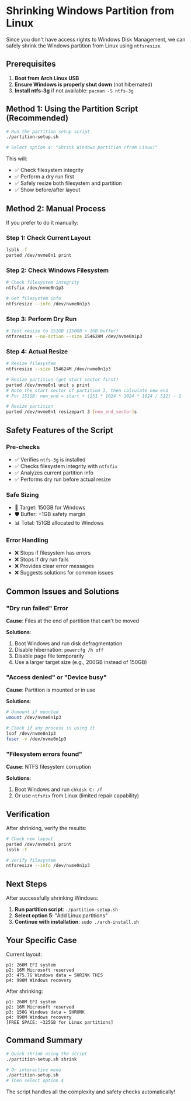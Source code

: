 # Shrinking Windows Partition from Linux

Since you don't have access rights to Windows Disk Management, we can safely shrink the Windows partition from Linux using `ntfsresize`.

## Prerequisites

1. **Boot from Arch Linux USB**
2. **Ensure Windows is properly shut down** (not hibernated)
3. **Install ntfs-3g** if not available: `pacman -S ntfs-3g`

## Method 1: Using the Partition Script (Recommended)

```bash
# Run the partition setup script
./partition-setup.sh

# Select option 4: "Shrink Windows partition (from Linux)"
```

This will:
- ✅ Check filesystem integrity
- ✅ Perform a dry run first
- ✅ Safely resize both filesystem and partition
- ✅ Show before/after layout

## Method 2: Manual Process

If you prefer to do it manually:

### Step 1: Check Current Layout
```bash
lsblk -f
parted /dev/nvme0n1 print
```

### Step 2: Check Windows Filesystem
```bash
# Check filesystem integrity
ntfsfix /dev/nvme0n1p3

# Get filesystem info
ntfsresize --info /dev/nvme0n1p3
```

### Step 3: Perform Dry Run
```bash
# Test resize to 151GB (150GB + 1GB buffer)
ntfsresize --no-action --size 154624M /dev/nvme0n1p3
```

### Step 4: Actual Resize
```bash
# Resize filesystem
ntfsresize --size 154624M /dev/nvme0n1p3

# Resize partition (get start sector first)
parted /dev/nvme0n1 unit s print
# Note the start sector of partition 3, then calculate new end
# For 151GB: new_end = start + (151 * 1024 * 1024 * 1024 / 512) - 1

# Resize partition
parted /dev/nvme0n1 resizepart 3 [new_end_sector]s
```

## Safety Features of the Script

### Pre-checks
- ✅ Verifies `ntfs-3g` is installed
- ✅ Checks filesystem integrity with `ntfsfix`
- ✅ Analyzes current partition info
- ✅ Performs dry run before actual resize

### Safe Sizing
- 🎯 Target: 150GB for Windows
- 🛡️ Buffer: +1GB safety margin
- 📊 Total: 151GB allocated to Windows

### Error Handling
- ❌ Stops if filesystem has errors
- ❌ Stops if dry run fails
- ❌ Provides clear error messages
- ❌ Suggests solutions for common issues

## Common Issues and Solutions

### "Dry run failed" Error
**Cause**: Files at the end of partition that can't be moved

**Solutions**:
1. Boot Windows and run disk defragmentation
2. Disable hibernation: `powercfg /h off`
3. Disable page file temporarily
4. Use a larger target size (e.g., 200GB instead of 150GB)

### "Access denied" or "Device busy"
**Cause**: Partition is mounted or in use

**Solutions**:
```bash
# Unmount if mounted
umount /dev/nvme0n1p3

# Check if any process is using it
lsof /dev/nvme0n1p3
fuser -v /dev/nvme0n1p3
```

### "Filesystem errors found"
**Cause**: NTFS filesystem corruption

**Solutions**:
1. Boot Windows and run `chkdsk C: /f`
2. Or use `ntfsfix` from Linux (limited repair capability)

## Verification

After shrinking, verify the results:

```bash
# Check new layout
parted /dev/nvme0n1 print
lsblk -f

# Verify filesystem
ntfsresize --info /dev/nvme0n1p3
```

## Next Steps

After successfully shrinking Windows:

1. **Run partition script**: `./partition-setup.sh`
2. **Select option 5**: "Add Linux partitions"
3. **Continue with installation**: `sudo ./arch-install.sh`

## Your Specific Case

Current layout:
```
p1: 260M EFI system
p2: 16M Microsoft reserved  
p3: 475.7G Windows data ← SHRINK THIS
p4: 990M Windows recovery
```

After shrinking:
```
p1: 260M EFI system
p2: 16M Microsoft reserved
p3: 150G Windows data ← SHRUNK
p4: 990M Windows recovery
[FREE SPACE: ~325GB for Linux partitions]
```

## Command Summary

```bash
# Quick shrink using the script
./partition-setup.sh shrink

# Or interactive menu
./partition-setup.sh
# Then select option 4
```

The script handles all the complexity and safety checks automatically!
